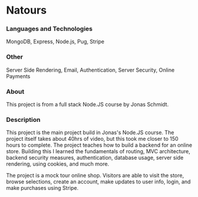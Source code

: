 # Natours

### Languages and Technologies

MongoDB, Express, Node.js, Pug, Stripe

### Other

Server Side Rendering, Email, Authentication, Server Security, Online Payments

### About

This project is from a full stack Node.JS course by Jonas Schmidt.

### Description

This project is the main project build in Jonas's Node.JS course. The project itself takes about 40hrs of video, but this took me closer to 150 hours to complete. The project teaches how to build a backend for an online store. Building this I learned the fundamentals of routing, MVC architecture, backend security measures, authentication, database usage, server side rendering, using cookies, and much more.

The project is a mock tour online shop. Visitors are able to visit the store, browse selections, create an account, make updates to user info, login, and make purchases using Stripe.
